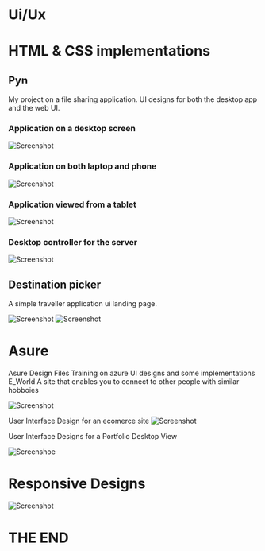 # Ui/Ux

# HTML & CSS implementations

## Pyn

My project on a file sharing application. UI designs for both the desktop app and the web UI.

### Application on a desktop screen
![Screenshot](GitImages/share/desktop.png)
### Application on both laptop and phone
![Screenshot](GitImages/share/share.png)
### Application viewed from a tablet
![Screenshot](GitImages/share/tab.png)
### Desktop controller for the server
![Screenshot](GitImages/share/dashboard.png)

## Destination picker 

A simple traveller application ui landing page.

![Screenshot](GitImages/ui/1.png)
![Screenshot](GitImages/ui/2.png)

# Asure
Asure Design Files
Training on azure UI designs and some implementations
E_World
A site that enables you to connect to other people with similar hobboies

![Screenshot](GitImages/eworld.png)

User Interface Design for an ecomerce site
![Screenshot](GitImages/ecom.png)

User Interface Designs for a Portfolio
Desktop View

![Screenshoe](GitImages/p.png)

# Responsive Designs

![Screenshot](GitImages/phone.png)

# THE END
